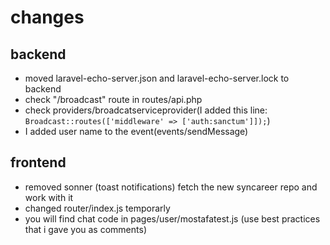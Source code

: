 # changes
## backend
- moved laravel-echo-server.json and laravel-echo-server.lock to backend
- check "/broadcast" route in routes/api.php
- check providers/broadcatserviceprovider(I added this line: `Broadcast::routes(['middleware' => ['auth:sanctum']]);`)
- I added user name to the event(events/sendMessage)

## frontend
- removed sonner (toast notifications) fetch the new syncareer repo and work with it
- changed router/index.js temporarly
- you will find chat code in pages/user/mostafatest.js (use best practices that i gave you as comments)
